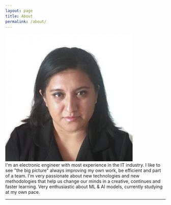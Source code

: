```yaml
---
layout: page
title: About
permalink: /about/
---
```


<img class="col one right" src="img/ara.png">

<br/>
I'm an electronic engineer with most experience in the IT industry. I like to see "the big picture" always improving my own work, be efficient and part of a team. I'm very passionate about new technologies and new methodologies that help us change our minds in a  creative, continues and faster learning. Very enthusiastic about ML & AI models, currently studying at my own pace. 

<br/>
<hr/>
<br/>
<span class="contacticon center">
	<a href="mailto:araceli.mepi@gmail.com"><i class="fa fa-envelope-square"></i></a>
	<a href="https://www.linkedin.com/in/aracelimedina" target="_blank"><i class="fa fa-linkedin-square"></i></a>
	<a href="https://twitter.com/AraceliMepi" target="_blank"><i class="fa fa-twitter-square"></i></a>
</span>




